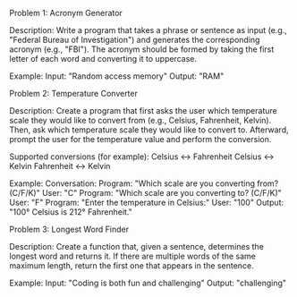 Problem 1: Acronym Generator

Description:
Write a program that takes a phrase or sentence as input (e.g., "Federal Bureau of Investigation") and generates the corresponding acronym (e.g., "FBI"). The acronym should be formed by taking the first letter of each word and converting it to uppercase.

Example:
 Input: "Random access memory"
 Output: "RAM"






Problem 2: Temperature Converter

Description:
Create a program that first asks the user which temperature scale they would like to convert from (e.g., Celsius, Fahrenheit, Kelvin). Then, ask which temperature scale they would like to convert to. Afterward, prompt the user for the temperature value and perform the conversion.

Supported conversions (for example):
 Celsius <-> Fahrenheit
 Celsius <-> Kelvin
 Fahrenheit <-> Kelvin

Example:
 Conversation:
  Program: "Which scale are you converting from? (C/F/K)"
  User: "C"
  Program: "Which scale are you converting to? (C/F/K)"
  User: "F"
  Program: "Enter the temperature in Celsius:"
  User: "100"
  Output: "100° Celsius is 212° Fahrenheit."






Problem 3: Longest Word Finder

Description:
Create a function that, given a sentence, determines the longest word and returns it. If there are multiple words of the same maximum length, return the first one that appears in the sentence.

Example:
 Input: "Coding is both fun and challenging"
 Output: "challenging"
